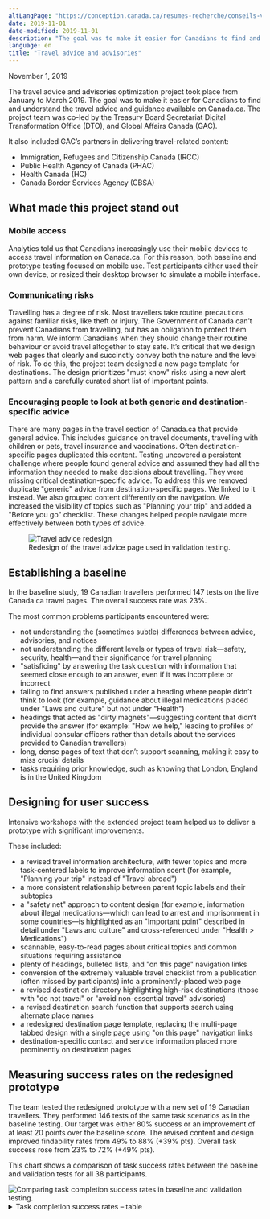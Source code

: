 ```yaml
---
altLangPage: "https://conception.canada.ca/resumes-recherche/conseils-voyageurs-resume-recherche.html"
date: 2019-11-01
date-modified: 2019-11-01
description: "The goal was to make it easier for Canadians to find and understand the travel advice and guidance available on Canada.ca."
language: en
title: "Travel advice and advisories"
---
```

<p class="post-meta">November 1, 2019</p>
<p>The travel advice and advisories optimization project took place from January to March 2019. The goal was to make it easier for Canadians to find and understand the travel advice and guidance available on Canada.ca. The project team was co-led by the Treasury Board Secretariat  Digital Transformation Office (DTO), and Global Affairs Canada (GAC).</p>
<p>It also included GAC’s partners in delivering travel-related content:</p>
<ul>
  <li>Immigration, Refugees and Citizenship Canada (IRCC)</li>
  <li>Public Health Agency of Canada (PHAC)</li>
  <li>Health Canada (HC)</li>
  <li>Canada Border Services Agency (CBSA)</li>
</ul>
<h2>What made this project stand out</h2>
<h3>Mobile access</h3>
<p>Analytics told us that Canadians increasingly use their mobile devices to access travel information on Canada.ca. For this reason, both baseline and prototype testing focused on mobile use. Test participants either used their own device, or resized their desktop browser to simulate a mobile interface.</p>
<h3>Communicating risks</h3>
<p>Travelling has a degree of risk. Most travellers take routine precautions against familiar risks, like theft or injury. The Government of Canada can’t prevent Canadians from travelling, but has an obligation to protect them from harm. We inform Canadians when they should change their routine behaviour or avoid travel altogether to stay safe.  It’s critical that we design web pages that clearly and succinctly convey both the nature and the level of risk. To do this, the project team designed a new page template for destinations. The design prioritizes "must know" risks using a new alert pattern and a carefully curated short list of important points.</p>
<h3>Encouraging people to look at both generic and destination-specific advice</h3>
<p>There are many pages in the travel section of Canada.ca that provide general advice. This includes guidance on travel documents, travelling with children or pets, travel insurance and vaccinations. Often destination-specific pages duplicated this content. Testing uncovered a persistent challenge where people found general advice and assumed they had all the information they needed to make decisions about travelling. They were missing critical destination-specific advice. To address this we removed duplicate "generic" advice from destination-specific pages. We linked to it instead. We also grouped content differently on the navigation. We increased the visibility of topics such as "Planning your trip" and added a "Before you go" checklist. These changes helped people navigate more effectively between both types of advice.</p>
<figure class="mrgn-tp-lg mrgn-bttm-lg"> <img class="img-responsive border" alt="Travel advice redesign" src="../images/travel-advice/advice-design.png"/>
  <figcaption>Redesign of the travel advice page used in validation testing.</figcaption>
</figure>
<h2>Establishing a baseline</h2>
<p>In the baseline study, 19 Canadian travellers performed 147 tests on the live Canada.ca travel pages. The overall success rate was 23%.</p>
<p>The most common problems participants encountered were:</p>
<ul>
  <li>not understanding the (sometimes subtle) differences between advice, advisories, and notices</li>
  <li>not understanding the different levels or types of travel risk—safety, security, health—and their significance for travel planning</li>
  <li>"satisficing" by answering the task question with information that seemed close enough to an answer, even if it was incomplete or incorrect</li>
  <li>failing to find answers published under a heading where people didn’t think to look
    (for example, guidance about illegal medications placed under "Laws and culture" but not under "Health")</li>
  <li>headings that acted as "dirty magnets"—suggesting content that didn’t provide the answer
    (for example: "How we help," leading to profiles of individual consular officers rather than details about the services provided to Canadian travellers)</li>
  <li>long, dense pages of text that don’t support scanning, making it easy to miss crucial details</li>
  <li>tasks requiring prior knowledge, such as knowing that London, England is in the United Kingdom</li>
</ul>
<h2>Designing for user success</h2>
<p>Intensive workshops with the extended project team helped us to deliver a prototype with significant improvements.</p>
<p>These included:</p>
<ul>
  <li>a revised travel information architecture, with fewer topics and more task-centered labels to improve information scent
    (for example, "Planning your trip" instead of "Travel abroad")</li>
  <li>a more consistent relationship between parent topic labels and their subtopics</li>
  <li>a "safety net" approach to content design (for example, information about illegal medications—which can lead to arrest and imprisonment in some countries—is highlighted as an "Important point" described in detail under "Laws and culture" and cross-referenced under "Health &gt; Medications")</li>
  <li>scannable, easy-to-read pages about critical topics and common situations requiring assistance</li>
  <li>plenty of headings, bulleted lists, and "on this page" navigation links</li>
  <li>conversion of the extremely valuable travel checklist from a publication (often missed by participants) into a prominently-placed web page</li>
  <li>a revised destination directory highlighting high-risk destinations
    (those with "do not travel" or "avoid non-essential travel" advisories) </li>
  <li>a revised destination search function that supports search using alternate place names</li>
  <li>a redesigned destination page template, replacing the multi-page tabbed design with a single page using "on this page" navigation links</li>
  <li>destination-specific contact and service information placed more prominently on destination pages</li>
</ul>
<h2>Measuring success rates on the redesigned prototype</h2>
<p>The team tested the redesigned prototype with a new set of 19 Canadian travellers. They performed 146 tests of the same task scenarios as in the baseline testing. Our target was either 80% success or an improvement of at least 20 points over the baseline score. The revised content and design improved findability rates from 49% to 88% (+39% pts). Overall task success rose from 23% to 72% (+49% pts).</p>
<p>This chart shows a comparison of task success rates between the baseline and validation tests for all 38 participants.</p>
<img class="img-responsive hidden-sm hidden-xs" alt="Comparing task completion success rates in baseline and validation testing." src="../images/travel-advice/travel-advice-task-success-chart.png"/>
<div class="row col-md-9">
  <details>
    <summary> Task completion success rates – table </summary>
    <div class="table-bravo">
      <table class="table table-bordered">
        <thead>
          <tr>
            <th scope="col">Task</th>
            <th scope="col">Baseline</th>
            <th scope="col">Validation</th>
          </tr>
        </thead>
        <tbody>
          <tr>
            <td>Idonesia + codeine</td>
            <td>17%</td>
            <td>53%</td>
          </tr>
          <tr>
            <td>Malawi + advice</td>
            <td>21%</td>
            <td>84%</td>
          </tr>
          <tr>
            <td>Spain + lost passport</td>
            <td>37%</td>
            <td>53%</td>
          </tr>
          <tr>
            <td>Cuba + health insurance</td>
            <td>16%</td>
            <td>63%</td>
          
          <tr>
            <td>Cayman Islands + hurricanes</td>
            <td>32%</td>
            <td>78%</td>
          </tr>
            </tr>
          <tr>
            <td>Travel checklist</td>
            <td>11%</td>
            <td>100%</td>
          </tr>
          <tr>
            <td>London appointment</td>
            <td>12%</td>
            <td>58%</td>
          </tr>
          <tr>
            <td>Costa Rica + yellow fever</td>
            <td>41%</td>
            <td>71%</td>
          </tr>
          <tr>
            <td>Cambodia + advisory</td>
            <td>21%</td>
            <td>37%</td>
          </tr>
        </tbody>
      </table>
    </div>
  </details>
</div>
<div class="clearfix"></div>
<h2>Key drivers of success</h2>
<p>The features of the prototype that had the biggest impact on success rates were:</p>
<ul>
  <li>Headings that are simple, informative and task-oriented: "Planning your trip," "Before you go," "When things go wrong"</li>
  <li>A page design for destinations where critical information stands out, supporting details are relevant, and additional detail is linked to instead of duplicated</li>
  <li>Content pages that are scannable, with clear and plentiful headings, bulleted lists, and only essential links</li>
</ul>
<div class="clearfix"></div>
<h2>Request the research</h2>
<p>If you’d like to see the detailed research findings from this project, email us at <a href="mailto:dto.btn@tbs-sct.gc.ca">dto.btn@tbs-sct.gc.ca</a>.</p>
<h2>Let us know what you think</h2>
<p>Tweet using the hashtag #Canadadotca.</p>
<h2>Explore further</h2>
<ul>
  <li>Read our blog post: <a href="https://blog.canada.ca/2019/11/01/tips-travel-contact.html">Content design tips from our Travel advice and advisories and Contact the CRA optimization projects</a></li>
  <li>Read overviews of other <a href="https://blog.canada.ca/pages/project-overview.html#projects">projects with our partners</a></li>
</ul>
